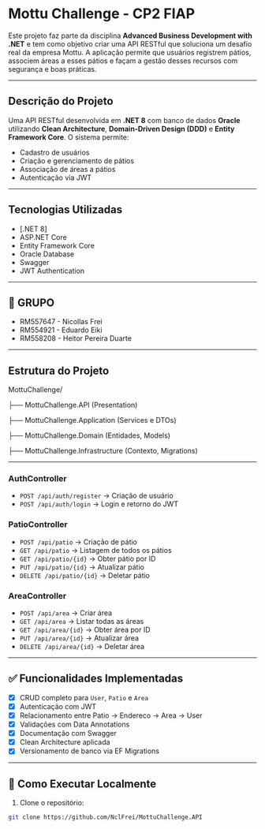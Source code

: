 # Mottu Challenge - CP2 FIAP

Este projeto faz parte da disciplina **Advanced Business Development with .NET** e tem como objetivo criar uma API RESTful que soluciona um desafio real da empresa Mottu. A aplicação permite que usuários registrem pátios, associem áreas a esses pátios e façam a gestão desses recursos com segurança e boas práticas.

---

## Descrição do Projeto

Uma API RESTful desenvolvida em **.NET 8** com banco de dados **Oracle** utilizando **Clean Architecture**, **Domain-Driven Design (DDD)** e **Entity Framework Core**. O sistema permite:

- Cadastro de usuários
- Criação e gerenciamento de pátios
- Associação de áreas a pátios
- Autenticação via JWT

---

## Tecnologias Utilizadas

- [.NET 8]
- ASP.NET Core 
- Entity Framework Core
- Oracle Database
- Swagger
- JWT Authentication

---


## 👥 GRUPO

- RM557647 - Nicollas Frei
- RM554921 - Eduardo Eiki
- RM558208 - Heitor Pereira Duarte
  
---

## Estrutura do Projeto
MottuChallenge/

  ├── MottuChallenge.API (Presentation)

  ├── MottuChallenge.Application (Services e DTOs)

  ├── MottuChallenge.Domain (Entidades, Models)

  ├── MottuChallenge.Infrastructure (Contexto, Migrations)


---

### AuthController
- `POST /api/auth/register` → Criação de usuário
- `POST /api/auth/login` → Login e retorno do JWT

### PatioController
- `POST /api/patio` → Criação de pátio
- `GET /api/patio` → Listagem de todos os pátios
- `GET /api/patio/{id}` → Obter pátio por ID
- `PUT /api/patio/{id}` → Atualizar pátio
- `DELETE /api/patio/{id}` → Deletar pátio

###  AreaController
- `POST /api/area` → Criar área
- `GET /api/area` → Listar todas as áreas
- `GET /api/area/{id}` → Obter área por ID
- `PUT /api/area/{id}` → Atualizar área
- `DELETE /api/area/{id}` → Deletar área

---

## ✅ Funcionalidades Implementadas

- [x] CRUD completo para `User`, `Patio` e `Area`
- [x] Autenticação com JWT
- [x] Relacionamento entre Patio → Endereco → Area → User
- [x] Validações com Data Annotations
- [x] Documentação com Swagger
- [x] Clean Architecture aplicada
- [x] Versionamento de banco via EF Migrations

---

## 🧪 Como Executar Localmente

1. Clone o repositório:
```bash
git clone https://github.com/NclFrei/MottuChallenge.API
